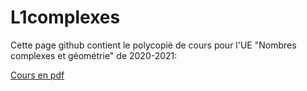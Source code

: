 # L1complexes


Cette page github contient le polycopié de cours pour l'UE "Nombres complexes et géométrie" de 2020-2021:

[Cours en pdf](L1complexes.pdf)